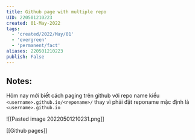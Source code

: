 ```yaml
---
title: Github page with multiple repo
UID: 220501210223
created: 01-May-2022
tags:
  - 'created/2022/May/01'
  - 'evergreen'
  - 'permanent/fact'
aliases: 220501210223
publish: False
---
```

## Notes:
Hôm nay mới biết cách paging trên github với repo name kiểu `<username>.github.io/<reponame>/`
thay vì phải đặt reponame mặc định là `<username>.github.io`

![[Pasted image 20220501210231.png]]

[[Github pages]]
